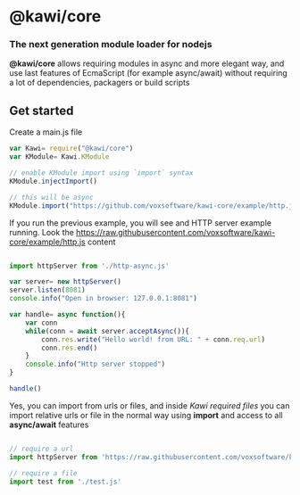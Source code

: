 # @kawi/core

### The next generation module loader for nodejs

**@kawi/core** allows requiring modules in async and more elegant way, and use last features of EcmaScript (for example async/await) without requiring a lot of dependencies, packagers or build scripts


## Get started 

Create a main.js file

```javascript
var Kawi= require("@kawi/core") 
var KModule= Kawi.KModule

// enable KModule import using `import` syntax
KModule.injectImport()

// this will be async 
KModule.import("https://github.com/voxsoftware/kawi-core/example/http.js")

``` 


If you run the previous example, you will see and HTTP server example running.
Look the https://raw.githubusercontent.com/voxsoftware/kawi-core/example/http.js content

```javascript

import httpServer from './http-async.js'

var server= new httpServer()
server.listen(8081)
console.info("Open in browser: 127.0.0.1:8081")

var handle= async function(){
	var conn
	while(conn = await server.acceptAsync()){
		conn.res.write("Hello world! from URL: " + conn.req.url)
		conn.res.end()
	}
	console.info("Http server stopped")
}

handle()

``` 

Yes, you can import from urls or files, and inside *Kawi required files* you can import relative urls or file in the normal way using **import** and access to all **async/await** features


```javascript

// require a url
import httpServer from 'https://raw.githubusercontent.com/voxsoftware/kawi-core/example/http-async.js'

// require a file
import test from './test.js'

``` 


